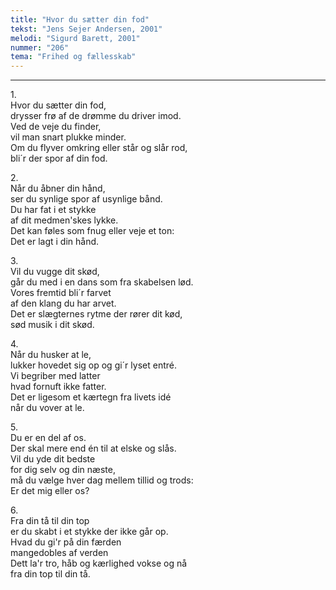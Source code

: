 ```yaml
---
title: "Hvor du sætter din fod"
tekst: "Jens Sejer Andersen, 2001"
melodi: "Sigurd Barett, 2001"
nummer: "206"
tema: "Frihed og fællesskab"
---
```


***

1.<br>
Hvor du sætter din fod,<br>
drysser frø af de drømme du driver imod.<br>
Ved de veje du finder,<br>
vil man snart plukke minder.<br>
Om du flyver omkring eller står og slår rod,<br>
bli´r der spor af din fod.<br>

2.<br>
Når du åbner din hånd,<br>
ser du synlige spor af usynlige bånd.<br>
Du har fat i et stykke<br>
af dit medmen'skes lykke.<br>
Det kan føles som fnug eller veje et ton:<br>
Det er lagt i din hånd.<br>

3.<br>
Vil du vugge dit skød,<br>
går du med i en dans som fra skabelsen lød.<br>
Vores fremtid bli´r farvet<br>
af den klang du har arvet.<br>
Det er slægternes rytme der rører dit kød,<br>
sød musik i dit skød.<br>

4.<br>
Når du husker at le,<br>
lukker hovedet sig op og gi´r lyset entré.<br>
Vi begriber med latter<br>
hvad fornuft ikke fatter.<br>
Det er ligesom et kærtegn fra livets idé<br>
når du vover at le.<br>

5.<br>
Du er en del af os.<br>
Der skal mere end én til at elske og slås.<br>
Vil du yde dit bedste<br>
for dig selv og din næste,<br>
må du vælge hver dag mellem tillid og trods:<br>
Er det mig eller os?<br>

6.<br>
Fra din tå til din top<br>
er du skabt i et stykke der ikke går op.<br>
Hvad du gi'r på din færden<br>
mangedobles af verden<br>
Dett la'r tro, håb og kærlighed vokse og nå<br>
fra din top til din tå.<br>
